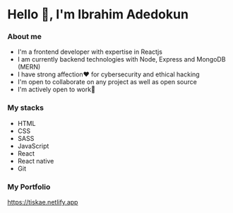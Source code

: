 # Hello 👋, I'm Ibrahim Adedokun

### About me

- I'm a frontend developer with expertise in Reactjs
- I am currently backend technologies with Node, Express and MongoDB (MERN)
- I have strong affection❤ for cybersecurity and ethical hacking
- I'm open to collaborate on any project as well as open source
- I'm actively open to work💪


### My stacks

- HTML
- CSS
- SASS
- JavaScript
- React
- React native
- Git



### My Portfolio

<https://tiskae.netlify.app>

